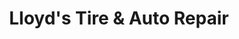 ---
title: "Lloyd's Tire & Auto Repair"
url: /sandston/lloyds-tire-und-auto-repair/
shop: Autowerkstatt
---